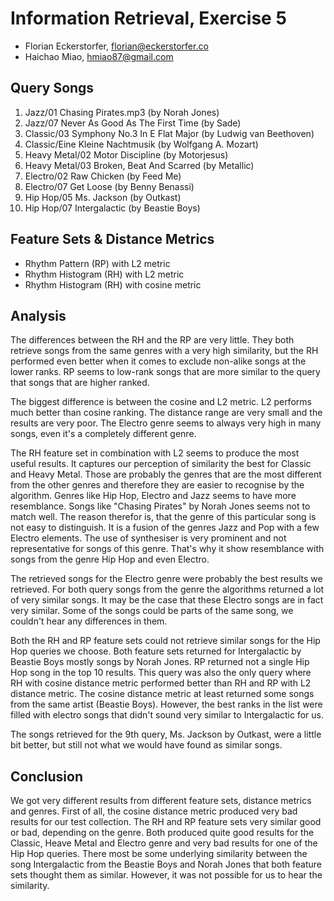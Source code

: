 # Information Retrieval, Exercise 5

- Florian Eckerstorfer, [florian@eckerstorfer.co](florian@eckerstorfer.co)
- Haichao Miao, [hmiao87@gmail.com](hmiao87@gmail.com)

## Query Songs

1. Jazz/01 Chasing Pirates.mp3 (by Norah Jones)
2. Jazz/07 Never As Good As The First Time (by Sade)
3. Classic/03 Symphony No.3 In E Flat Major (by Ludwig van Beethoven)
4. Classic/Eine Kleine Nachtmusik (by Wolfgang A. Mozart)
5. Heavy Metal/02 Motor Discipline (by Motorjesus)
6. Heavy Metal/03 Broken, Beat And Scarred (by Metallic)
7. Electro/02 Raw Chicken (by Feed Me)
8. Electro/07 Get Loose (by Benny Benassi)
9. Hip Hop/05 Ms. Jackson (by Outkast)
10. Hip Hop/07 Intergalactic (by Beastie Boys)

## Feature Sets & Distance Metrics

- Rhythm Pattern (RP) with L2 metric
- Rhythm Histogram (RH) with L2 metric
- Rhythm Histogram (RH) with cosine metric

## Analysis

The differences between the RH and the RP are very little. They both retrieve songs from the same genres with a very high similarity, but the RH performed even better when it comes to exclude non-alike songs at the lower ranks. RP seems to low-rank songs that are more similar to the query that songs that are higher ranked. 

The biggest difference is between the cosine and L2 metric. L2 performs much better than cosine ranking. The distance range are very small and the results are very poor. The Electro genre seems to always very high in many songs, even it's a completely different genre. 

The RH feature set in combination with L2 seems to produce the most useful results. It captures our perception of similarity the best for Classic and Heavy Metal. Those are probably the genres that are the most different from the other genres and therefore they are easier to recognise by the algorithm. Genres like Hip Hop, Electro and Jazz seems to have more resemblance. Songs like "Chasing Pirates" by Norah Jones seems not to match well. The reason therefor is, that the genre of this particular song is not easy to distinguish. It is a fusion of the genres Jazz and Pop with a few Electro elements. The use of synthesiser is very prominent and not representative for songs of this genre. That's why it show resemblance with songs from the genre Hip Hop and even Electro.

The retrieved songs for the Electro genre were probably the best results we retrieved. For both query songs from the genre the algorithms returned a lot of very similar songs. It may be the case that these Electro songs are in fact very similar. Some of the songs could be parts of the same song, we couldn't hear any differences in them.

Both the RH and RP feature sets could not retrieve similar songs for the Hip Hop queries we choose. Both feature sets returned for Intergalactic by Beastie Boys mostly songs by Norah Jones. RP returned not a single Hip Hop song in the top 10 results. This query was also the only query where RH with cosine distance metric performed better than RH and RP with L2 distance metric. The cosine distance metric at least returned some songs from the same artist (Beastie Boys). However, the best ranks in the list were filled with electro songs that didn't sound very similar to Intergalactic for us.

The songs retrieved for the 9th query, Ms. Jackson by Outkast, were a little bit better, but still not what we would have found as similar songs. 

## Conclusion

We got very different results from different feature sets, distance metrics and genres. First of all, the cosine distance metric produced very bad results for our test collection. The RH and RP feature sets very similar good or bad, depending on the genre. Both produced quite good results for the Classic, Heave Metal and Electro genre and very bad results for one of the Hip Hop queries. There most be some underlying similarity between the song Intergalactic from the Beastie Boys and Norah Jones that both feature sets thought them as similar. However, it was not possible for us to hear the similarity.


